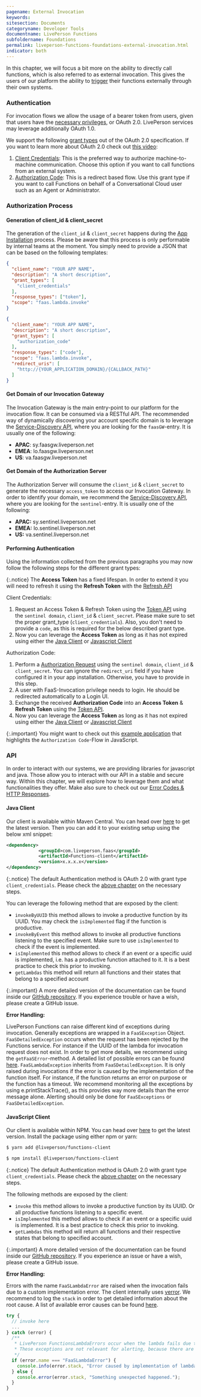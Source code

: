 ```yaml
---
pagename: External Invocation
keywords:
sitesection: Documents
categoryname: Developer Tools
documentname: LivePerson Functions
subfoldername: Foundations
permalink: liveperson-functions-foundations-external-invocation.html
indicator: both
---
```


In this chapter, we will focus a bit more on the ability to directly call functions, which is also referred to as external invocation. This gives the users of our platform the ability to [trigger](liveperson-functions-foundations-concepts.html#triggers) their functions externally through their own systems.

### Authentication

For invocation flows we allow the usage of a bearer token from users, given that users have the [necessary privileges](liveperson-functions-permission-system.html), or OAuth 2.0. LivePerson services may leverage additionally OAuth 1.0.

We support the following [grant types](https://oauth.net/2/grant-types/) out of the OAuth 2.0 specification. If you want to learn more about OAuth 2.0 check out [this video](https://www.youtube.com/watch?v=CPbvxxslDTU):

1. [Client Credentials](https://oauth.net/2/grant-types/client-credentials/): This is the preferred way to authorize machine-to-machine communication. Choose this option if you want to call functions from an external system.
2. [Authorization Code](https://oauth.net/2/grant-types/authorization-code/): This is a redirect based flow. Use this grant type if you want to call Functions on behalf of a Conversational Cloud user such as an Agent or Administrator.

### Authorization Process

#### Generation of client_id & client_secret

The generation of the `client_id` & `client_secret` happens during the [App Installation](conversational-cloud-applications-installing-conversational-cloud-applications.html) process. Please be aware that this process is only performable by internal teams at the moment. You simply need to provide a JSON that can be based on the following templates:

```json
{
  "client_name": "YOUR APP NAME",
  "description": "A short description",
  "grant_types": [
    "client_credentials"
  ],
  "response_types": ["token"],
  "scope": "faas.lambda.invoke"
}
```

```json
{
  "client_name": "YOUR APP NAME",
  "description": "A short description",
  "grant_types": [
    "authorization_code"
  ],
  "response_types": ["code"],
  "scope": "faas.lambda.invoke",
  "redirect_uris": [
    "http://{YOUR_APPLICATION_DOMAIN}/{CALLBACK_PATH}"
  ]
}
```

#### Get Domain of our Invocation Gateway

The Invocation Gateway is the main entry-point to our platform for the invocation flow. It can be consumed via a RESTful API. The recommended way of dynamically discovering your account specific domain is to leverage the [Service-Discovery API](domain-api.html), where you are looking for the `faasGW`-entry. It is usually one of the following:

* **APAC**: sy.faasgw.liveperson.net
* **EMEA**: lo.faasgw.liveperson.net
* **US**:   va.faasgw.liveperson.net

#### Get Domain of the Authorization Server

The Authorization Server will consume the `client_id` & `client_secret` to generate the necessary `access_token` to access our Invocation Gateway. In order to identify your domain, we recommend the [Service-Discovery API](domain-api.html), where you are looking for the `sentinel`-entry. It is usually one of the following:

* **APAC:** sy.sentinel.liveperson.net
* **EMEA:** lo.sentinel.liveperson.net
* **US:**   va.sentinel.liveperson.net

#### Performing Authentication

Using the information collected from the previous paragraphs you may now follow the following steps for the different grant types:

{:.notice}
The **Access Token** has a fixed lifespan. In order to extend it you will need to refresh it using the **Refresh Token** with the [Refresh API](authorizing-conversational-cloud-applications-methods-refresh-request.html)

Client Credentials:

1. Request an Access Token & Refresh Token using the [Token API](authorizing-conversational-cloud-applications-methods-token-request.html) using the `sentinel domain`, `client_id` & `client_secret`. Please make sure to set the proper grant_type (`client_credentials`). Also, you don't need to provide a `code`, as this is required for the below described grant type.
2. Now you can leverage the **Access Token** as long as it has not expired using either the [Java Client](#java-client) or [Javascript Client](#javascript-client)

Authorization Code:

1. Perform a [Authorization Request](authorizing-conversational-cloud-applications-methods-authorization-request.html) using the `sentinel domain`, `client_id` & `client_secret`. You can ignore the `redirect_uri` field if you have configured it in your app installation. Otherwise, you have to provide in this step.
2. A user with FaaS-Invocation privilege needs to login. He should be redirected automatically to a Login UI.
3. Exchange the received **Authorization Code** into an **Access Token** & **Refresh Token** using the [Token API](authorizing-conversational-cloud-applications-methods-token-request.html).
4. Now you can leverage the **Access Token** as long as it has not expired using either the [Java Client](#java-client) or [Javascript Client](#javascript-client)

{:.important}
You might want to check out this [example application](authorizing-conversational-cloud-applications-samples-application-login-sample-app.html) that highlights the `Authorization Code`-Flow in JavaScript.

### API

In order to interact with our systems, we are providing libraries for javascript and java. Those allow you to interact with our API in a stable and secure way. Within this chapter, we will explore how to leverage them and what functionalities they offer. Make also sure to check out our [Error Codes & HTTP Responses](liveperson-functions-foundations-error-codes.html).

#### Java Client

Our client is available within Maven Central. You can head over [here](https://mvnrepository.com/artifact/com.liveperson.faas/functions-client) to get the latest version. Then you can add it to your existing setup using the below xml snippet:

```xml
<dependency>
            <groupId>com.liveperson.faas</groupId>
            <artifactId>Functions-client</artifactId>
            <version>x.x.x.x</version>
</dependency>
```

{:.notice}
The default Authentication method is OAuth 2.0 with grant type `client_credentials`. Please check the [above chapter](#authorization-process) on the necessary steps.

You can leverage the following method that are exposed by the client:

* `invokeByUUID` this method allows to invoke a productive function by its UUID. You may check the `isImplemented` flag if the function is productive.
* `invokeByEvent` this method allows to invoke all productive functions listening to the specified event. Make sure to use `isImplemented` to check if the event is implemented.
* `isImplemented` this method allows to check if an event or a specific uuid is implemented, i.e. has a productive function attached to it. It is a best practice to check this prior to invoking.
* `getLambdas` this method will return all functions and their states that belong to a specified account

{:.important}
A more detailed version of the documentation can be found inside our [GitHub repository](https://github.com/LivePersonInc/faas-client-jdk). If you experience trouble or have a wish, please create a GitHub issue.

**Error Handling:**

LivePerson Functions can raise different kind of exceptions during invocation. Generally exceptions are wrapped in a `FaaSException` Object.
`FaaSDetailedException` occurs when the request has been rejected by the Functions service. For instance if the UUID of the lambda for invocation request does not exist.
In order to get more details, we recommend using the `getFaaSError`-method. A detailed list of possible errors can be found [here](liveperson-functions-foundations-error-codes.html). `FaaSLambdaException` inherits from `FaaSDetailedException`. It is only raised during invocations if the error is caused by the implementation of the function itself.
For instance, if the function returns an error on purpose or the function has a timeout. We recommend monitoring all the exceptions by using e.printStackTrace(), as this provides way more details than the error message alone. Alerting should only be done for `FaaSExceptions` or `FaaSDetailedException`.

#### JavaScript Client

Our client is available within NPM. You can head over [here](https://www.npmjs.com/package/liveperson-functions-client) to get the latest version. Install the package using either npm or yarn:

```bash
$ yarn add @liveperson/functions-client

$ npm install @liveperson/functions-client
```

{:.notice}
The default Authentication method is OAuth 2.0 with grant type `client_credentials`. Please check the [above chapter](#authorization-process) on the necessary steps.

The following methods are exposed by the client:

* `invoke` this method allows to invoke a productive function by its UUID. Or all productive functions listening to a specific event.
* `isImplemented` this method allows to check if an event or a specific uuid is implemented. It is a best practice to check this prior to invoking.
* `getLambdas` this method will return all functions and their respective states that belong to specified account.

{:.important}
A more detailed version of the documentation can be found inside our [GitHub repository](https://github.com/LivePersonInc/faas-client-node). If you experience an issue or have a wish, please create a GitHub issue.

**Error Handling:**

Errors with the name `FaaSLambdaError` are raised when the invocation fails due to a custom implementation error. The client internally uses [verror](https://github.com/joyent/node-verror). We recommend to log the `stack` in order to get detailed information about the root cause. A list of available error causes can be found [here](liveperson-functions-foundations-error-codes.html).

```javascript
try {
  // invoke here
  ...
} catch (error) {
  /**
   * LivePerson FunctionsLambdaErrors occur when the lambda fails due to the implementation.
   * These exceptions are not relevant for alerting, because there are no issues with the service itself.
   */
  if (error.name === "FaaSLambdaError") {
    console.info(error.stack, "Error caused by implementation of lambda.");
  } else {
    console.error(error.stack, "Something unexpected happened.");
  }
}
```
